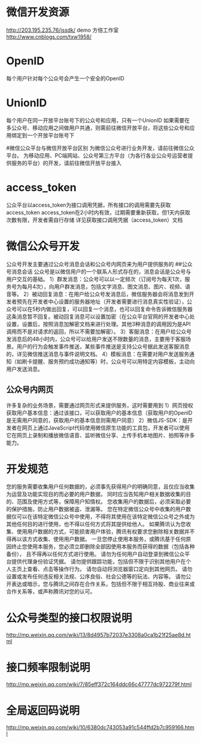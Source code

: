 # 微信开发资源
http://203.195.235.76/jssdk/   demo
方倍工作室 http://www.cnblogs.com/txw1958/

# OpenID
每个用户针对每个公众号会产生一个安全的OpenID

# UnionID
每个用户在同一开放平台账号下的公众号和应用，只有一个UnionID
如果需要在多公众号、移动应用之间做用户共通，则需前往微信开放平台，将这些公众号和应用绑定到一个开放平台账号下

#微信公众平台与微信开放平台区别
为微信公众号进行业务开发，请前往微信公众平台。
为移动应用、PC端网站、公众号第三方平台（为各行各业公众号运营者提供服务的平台）的开发，请前往微信开放平台接入

# access_token
公众平台以access_token为接口调用凭据，所有接口的调用需要先获取access_token
access_token在2小时内有效，过期需要重新获取，但1天内获取次数有限，开发者需自行存储
详见获取接口调用凭据（access_token）文档

# 微信公众号开发
公众号开发主要通过公众号消息会话和公众号内网页来为用户提供服务的
##公众号消息会话
公众号是以微信用户的一个联系人形式存在的，消息会话是公众号与用户交互的基础。
1）群发消息：公众号可以以一定频次（订阅号为每天1次，服务号为每月4次），向用户群发消息，包括文字消息、图文消息、图片、视频、语音等。
2）被动回复消息：在用户给公众号发消息后，微信服务器会将消息发到开发者预先在开发者中心设置的服务器地址（开发者需要进行消息真实性验证），公众号可以在5秒内做出回复，可以回复一个消息，也可以回复命令告诉微信服务器这条消息暂不回复。被动回复消息可以设置加密（在公众平台官网的开发者中心处设置，设置后，按照消息加解密文档来进行处理。其他3种消息的调用因为是API调用而不是对请求的返回，所以不需要加解密）。
3）客服消息：在用户给公众号发消息后的48小时内，公众号可以给用户发送不限数量的消息，主要用于客服场景。用户的行为会触发事件推送，某些事件推送是支持公众号据此发送客服消息的，详见微信推送消息与事件说明文档。
4）模板消息：在需要对用户发送服务通知（如刷卡提醒、服务预约成功通知等）时，公众号可以用特定内容模板，主动向用户发送消息。

## 公众号内网页
许多复杂的业务场景，需要通过网页形式来提供服务，这时需要用到
1）网页授权获取用户基本信息：通过该接口，可以获取用户的基本信息（获取用户的OpenID是无需用户同意的，获取用户的基本信息则需用户同意）
2）微信JS-SDK：是开发者在网页上通过JavaScript代码使用微信原生功能的工具包，开发者可以使用它在网页上录制和播放微信语音、监听微信分享、上传手机本地图片、拍照等许多能力。

# 开发规范
您的服务需要收集用户任何数据的，必须事先获得用户的明确同意，且仅应当收集为运营及功能实现目的而必要的用户数据， 同时应当告知用户相关数据收集的目的、范围及使用方式等，保障用户知情权。
您收集用户的数据后，必须采取必要的保护措施，防止用户数据被盗、泄漏等。
您在特定微信公众号中收集的用户数据仅可以在该特定微信公众号中使用，不得将其使用在该特定微信公众号之外或为其他任何目的进行使用，也不得以任何方式将其提供给他人。
如果腾讯认为您收集、使用用户数据的方式，可能损害用户体验，腾讯有权要求您删除相关数据并不得再以该方式收集、使用用户数据。
一旦您停止使用本服务，或腾讯基于任何原因终止您使用本服务，您必须立即删除全部因使用本服务而获得的数据（包括各种备份）， 且不得再以任何方式进行使用。
请勿为任何用户自动登录到微信公众平台提供代理身份验证凭据。
请勿提供跟踪功能，包括但不限于识别其他用户在个人主页上查看、点击等操作行为。
请勿自动将浏览器窗口定向到其他网页。
请勿设置或发布任何违反相关法规、公序良俗、社会公德等的玩法、内容等。
请勿公开表达或暗示，您与腾讯之间存在合作关系，包括但不限于相互持股、商业往来或合作关系等，或声称腾讯对您的认可。

# 公众号类型的接口权限说明
http://mp.weixin.qq.com/wiki/13/8d4957b72037e3308a0ca1b21f25ae8d.html
# 接口频率限制说明
http://mp.weixin.qq.com/wiki/7/85eff372c164ddc66c47777dc972279f.html
# 全局返回码说明
http://mp.weixin.qq.com/wiki/10/6380dc743053a91c544ffd2b7c959166.html
